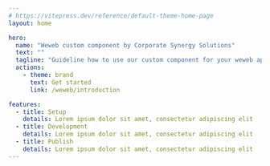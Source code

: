 ```yaml
---
# https://vitepress.dev/reference/default-theme-home-page
layout: home

hero:
  name: "Weweb custom component by Corporate Synergy Solutions"
  text: ""
  tagline: "Guideline how to use our custom component for your weweb app"
  actions:
    - theme: brand
      text: Get started
      link: /weweb/introduction

features:
  - title: Setup
    details: Lorem ipsum dolor sit amet, consectetur adipiscing elit
  - title: Development
    details: Lorem ipsum dolor sit amet, consectetur adipiscing elit
  - title: Publish
    details: Lorem ipsum dolor sit amet, consectetur adipiscing elit
---
```

